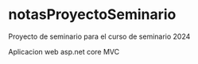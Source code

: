 # notasProyectoSeminario
Proyecto de seminario para el curso de seminario 2024

Aplicacion web asp.net core MVC
